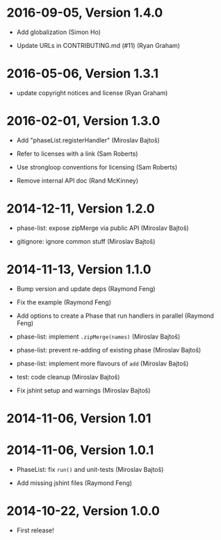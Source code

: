 2016-09-05, Version 1.4.0
=========================

 * Add globalization (Simon Ho)

 * Update URLs in CONTRIBUTING.md (#11) (Ryan Graham)


2016-05-06, Version 1.3.1
=========================

 * update copyright notices and license (Ryan Graham)


2016-02-01, Version 1.3.0
=========================

 * Add "phaseList.registerHandler" (Miroslav Bajtoš)

 * Refer to licenses with a link (Sam Roberts)

 * Use strongloop conventions for licensing (Sam Roberts)

 * Remove internal API doc (Rand McKinney)


2014-12-11, Version 1.2.0
=========================

 * phase-list: expose zipMerge via public API (Miroslav Bajtoš)

 * gitignore: ignore common stuff (Miroslav Bajtoš)


2014-11-13, Version 1.1.0
=========================

 * Bump version and update deps (Raymond Feng)

 * Fix the example (Raymond Feng)

 * Add options to create a Phase that run handlers in parallel (Raymond Feng)

 * phase-list: implement `.zipMerge(names)` (Miroslav Bajtoš)

 * phase-list: prevent re-adding of existing phase (Miroslav Bajtoš)

 * phase-list: implement more flavours of `add` (Miroslav Bajtoš)

 * test: code cleanup (Miroslav Bajtoš)

 * Fix jshint setup and warnings (Miroslav Bajtoš)


2014-11-06, Version 1.01
========================



2014-11-06, Version 1.0.1
=========================

 * PhaseList: fix `run()` and unit-tests (Miroslav Bajtoš)

 * Add missing jshint files (Raymond Feng)


2014-10-22, Version 1.0.0
=========================

 * First release!
